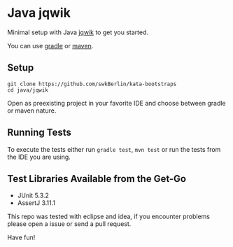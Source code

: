 # Java jqwik

Minimal setup with Java [jqwik](https://jqwik.net/) to get you started.

You can use [gradle](https://gradle.org/) or [maven](https://maven.apache.org/).

## Setup

    git clone https://github.com/swkBerlin/kata-bootstraps
    cd java/jqwik

Open as preexisting project in your favorite IDE and choose between gradle or maven nature.

## Running Tests

To execute the tests either run `gradle test`, `mvn test` or run the tests from the IDE you are using.

## Test Libraries Available from the Get-Go
- JUnit 5.3.2
- AssertJ 3.11.1

This repo was tested with eclipse and idea, if you encounter problems please open a issue or send a pull request.

Have fun!

